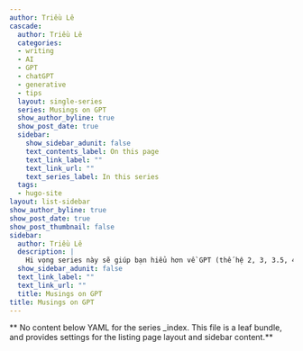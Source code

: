```yaml
---
author: Triều Lê
cascade:
  author: Triều Lê
  categories:
  - writing
  - AI
  - GPT
  - chatGPT
  - generative
  - tips
  layout: single-series
  series: Musings on GPT
  show_author_byline: true
  show_post_date: true
  sidebar:
    show_sidebar_adunit: false
    text_contents_label: On this page
    text_link_label: ""
    text_link_url: ""
    text_series_label: In this series
  tags:
  - hugo-site
layout: list-sidebar
show_author_byline: true
show_post_date: true
show_post_thumbnail: false
sidebar:
  author: Triều Lê
  description: |
    Hi vọng series này sẽ giúp bạn hiểu hơn về GPT (thế hệ 2, 3, 3.5, 4) và làm sao để chúng mình dùng GPT một cách hiệu quả nhất
  show_sidebar_adunit: false
  text_link_label: ""
  text_link_url: ""
  title: Musings on GPT
title: Musings on GPT
---
```


** No content below YAML for the series _index. This file is a leaf bundle, and provides settings for the listing page layout and sidebar content.**